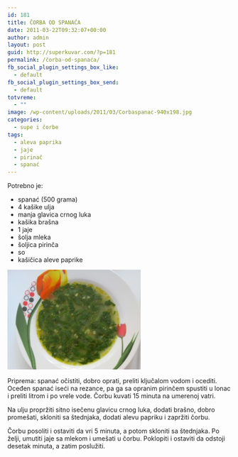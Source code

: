 ```yaml
---
id: 181
title: ČORBA OD SPANAĆA
date: 2011-03-22T09:32:07+00:00
author: admin
layout: post
guid: http://superkuvar.com/?p=181
permalink: /čorba-od-spanaća/
fb_social_plugin_settings_box_like:
  - default
fb_social_plugin_settings_box_send:
  - default
totvreme:
  - ""
image: /wp-content/uploads/2011/03/Corbaspanac-940x198.jpg
categories:
  - supe i čorbe
tags:
  - aleva paprika
  - jaje
  - pirinač
  - spanać
---
```

Potrebno je:

  * spanać (500 grama)
  * 4 kašike ulja
  * manja glavica crnog luka
  * kašika brašna
  * 1 jaje
  * šolja mleka
  * šoljica pirinča
  * so
  * kašičica aleve paprike

<img class="alignnone size-medium wp-image-4657" title="Corbaspanac" src="/wp-content/uploads/2011/03/Corbaspanac-300x225.jpg" alt="" width="300" height="225" /> 

Priprema: spanać očistiti, dobro oprati, preliti ključalom vodom i ocediti. Oceđen spanać iseći na rezance, pa ga sa opranim pirinčem spustiti u lonac i preliti litrom i po vrele vode. Čorbu kuvati 15 minuta na umerenoj vatri.

Na ulju propržiti sitno isečenu glavicu crnog luka, dodati brašno, dobro promešati, skloniti sa štednjaka, dodati alevu papriku i zapržiti čorbu.

Čorbu posoliti i ostaviti da vri 5 minuta, a potom skloniti sa štednjaka. Po želji, umutiti jaje sa mlekom i umešati u čorbu. Poklopiti i ostaviti da odstoji desetak minuta, a zatim poslužiti.